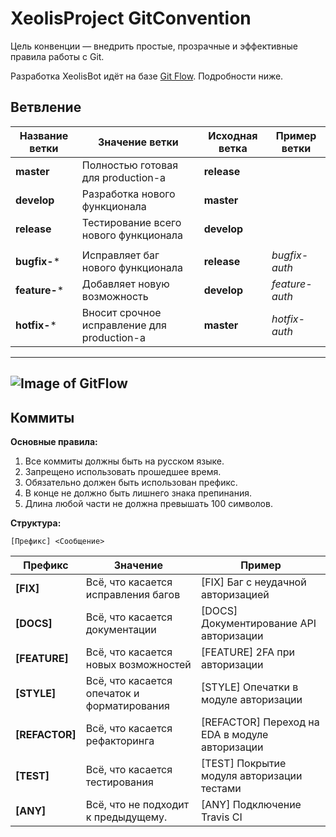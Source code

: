 # XeolisProject GitConvention #
Цель конвенции — внедрить простые, прозрачные и эффективные правила работы с Git.

Разработка XeolisBot идёт на базе [Git Flow](https://leanpub.com/git-flow/read). Подробности ниже.

## Ветвление ##

| Название ветки | Значение ветки | Исходная ветка | Пример ветки |
| ------------- | ------------- | ------------- | ------------- |
| **master**  | Полностью готовая для production-а | **release** | |
| **develop**  | Разработка нового функционала  | **master** | |
| **release**  | Тестирование всего нового функционала | **develop** | |
|  |  |  | |
| **bugfix-***  | Исправляет баг нового функционала | **release** | *bugfix-auth* |
| **feature-***  | Добавляет новую возможность  |  **develop** | *feature-auth* |
| **hotfix-***  | Вносит срочное исправление для production-а  |  **master** | *hotfix-auth* |
-----
![Image of GitFlow](https://i.ytimg.com/vi/w2r0oLFtXAw/maxresdefault.jpg)
-----

## Коммиты ##
**Основные правила:** 
1. Все коммиты должны быть на русском языке. 
2. Запрещено использовать прошедшее время.
3. Обязательно должен быть использован префикс. 
4. В конце не должно быть лишнего знака препинания.
5. Длина любой части не должна превышать 100 символов. 

**Структура:** 
```
[Префикс] <Сообщение>                             
```

| Префикс | Значение | Пример |
| ------- | -------- | ------ |
| **[FIX]** | Всё, что касается исправления багов | [FIX] Баг с неудачной авторизацией |
| **[DOCS]** | Всё, что касается документации | [DOCS] Документирование API авторизации |
| **[FEATURE]** | Всё, что касается новых возможностей | [FEATURE] 2FA при авторизации |
| **[STYLE]** | Всё, что касается опечаток и форматирования | [STYLE] Опечатки в модуле авторизации |
| **[REFACTOR]** | Всё, что касается рефакторинга | [REFACTOR] Переход на EDA в модуле авторизации |
| **[TEST]** | Всё, что касается тестирования | [TEST] Покрытие модуля авторизации тестами |
| **[ANY]** | Всё, что не подходит к предыдущему. | [ANY] Подключение Travis CI | 